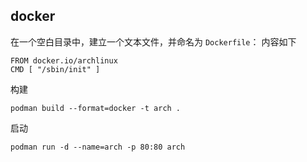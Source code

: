 ## docker
在一个空白目录中，建立一个文本文件，并命名为 `Dockerfile`： 内容如下  
```
FROM docker.io/archlinux  
CMD [ "/sbin/init" ]
```
构建
```
podman build --format=docker -t arch .
```
启动
```
podman run -d --name=arch -p 80:80 arch
```
